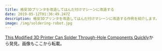 ```yaml
---
title: 格安3Dプリンタを改造してはんだ付けマシーンに改造する
date: 2019-05-12T01:36:49.247Z
description: 格安3Dプリンタを改造してはんだ付けマシーンに改造する作例を紹介します。
image: /img/soldering-robot.jpg
---
```

[This Modified 3D Printer Can Solder Through-Hole Components Quickly](https://blog.hackster.io/this-modified-3d-printer-can-solder-through-hole-components-quickly-442149024fa9)から発見。画像もここから転載。

